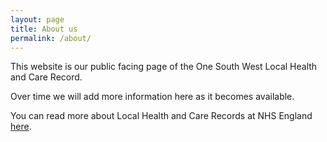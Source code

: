 ```yaml
---
layout: page
title: About us
permalink: /about/
---
```


This website is our public facing page of the One South West Local Health and Care Record.

Over time we will add more information here as it becomes available.

You can read more about Local Health and Care Records at NHS England [here](https://www.england.nhs.uk/publication/local-health-and-care-record-exemplars/).
